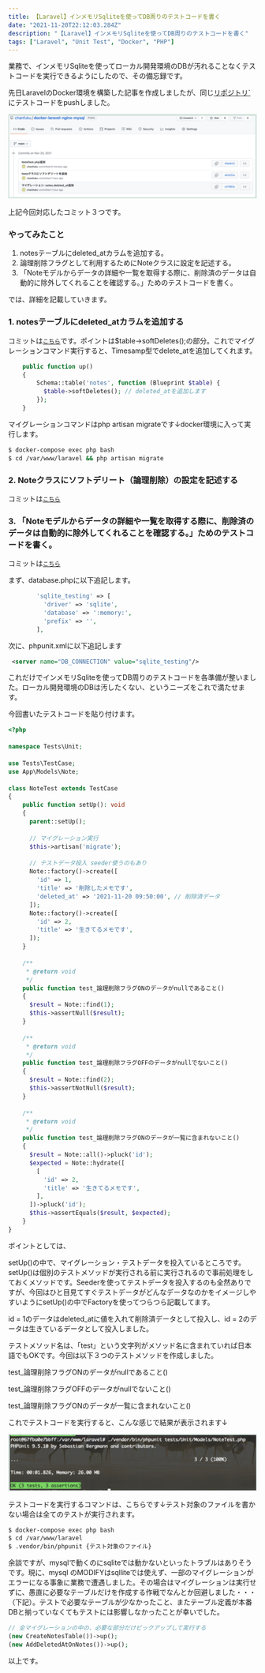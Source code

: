 ```yaml
---
title: 【Laravel】インメモリSqliteを使ってDB周りのテストコードを書く
date: "2021-11-20T22:12:03.284Z"
description: "【Laravel】インメモリSqliteを使ってDB周りのテストコードを書く"
tags: ["Laravel", "Unit Test", "Docker", "PHP"]
---
```


業務で、インメモリSqliteを使ってローカル開発環境のDBが汚れることなくテストコードを実行できるようにしたので、その備忘録です。

先日LaravelのDocker環境を構築した記事を作成しましたが、同じ<a href="https://github.com/chanfuku/docker-laravel-nginx-mysql">リポジトリ`</a>にテストコードをpushしました。

![Image](./img1.png)

上記今回対応したコミット３つです。

### やってみたこと

1. notesテーブルにdeleted_atカラムを追加する。
1. 論理削除フラグとして利用するためにNoteクラスに設定を記述する。
1. 「Noteモデルからデータの詳細や一覧を取得する際に、削除済のデータは自動的に除外してくれることを確認する。」ためのテストコードを書く。

では、詳細を記載していきます。

### 1. notesテーブルにdeleted_atカラムを追加する

コミットは<a href="https://github.com/chanfuku/docker-laravel-nginx-mysql/commit/e3f083a0bf652757cee067477c2baa8b87e476e5" target="_blank">`こちら`</a>です。ポイントは$table->softDeletes();の部分。これでマイグレーションコマンド実行すると、Timesamp型でdelete_atを追加してくれます。

```php
    public function up()
    {
        Schema::table('notes', function (Blueprint $table) {
          $table->softDeletes(); // deleted_atを追加します
        });
    }
```

マイグレーションコマンドはphp artisan migrateです↓docker環境に入って実行します。

```bash
$ docker-compose exec php bash
$ cd /var/www/laravel && php artisan migrate
```

### 2. Noteクラスにソフトデリート（論理削除）の設定を記述する

コミットは<a href="https://github.com/chanfuku/docker-laravel-nginx-mysql/commit/a41e51a3bbbd9076e434cf754ba05e42ed5ef38a" target="_blank">`こちら`</a>

### 3. 「Noteモデルからデータの詳細や一覧を取得する際に、削除済のデータは自動的に除外してくれることを確認する。」ためのテストコードを書く。

コミットは<a href="https://github.com/chanfuku/docker-laravel-nginx-mysql/commit/a41e51a3bbbd9076e434cf754ba05e42ed5ef38a" target="_blank">`こちら`</a>

まず、database.phpに以下追記します。

```php
        'sqlite_testing' => [
          'driver' => 'sqlite',
          'database' => ':memory:',
          'prefix' => '',
        ],
```

次に、phpunit.xmlに以下追記します

```xml
 <server name="DB_CONNECTION" value="sqlite_testing"/>
```

これだけでインメモリSqliteを使ってDB周りのテストコードを各準備が整いました。ローカル開発環境のDBは汚したくない、というニーズをこれで満たせます。

今回書いたテストコードを貼り付けます。

```php
<?php

namespace Tests\Unit;

use Tests\TestCase;
use App\Models\Note;

class NoteTest extends TestCase
{
    public function setUp(): void
    {
      parent::setUp();

      // マイグレーション実行
      $this->artisan('migrate');

      // テストデータ投入 seeder使うのもあり
      Note::factory()->create([
        'id' => 1,
        'title' => '削除したメモです',
        'deleted_at' => '2021-11-20 09:50:00', // 削除済データ
      ]);
      Note::factory()->create([
        'id' => 2,
        'title' => '生きてるメモです',
      ]);
    }

    /**
     * @return void
     */
    public function test_論理削除フラグONのデータがnullであること()
    {
      $result = Note::find(1);
      $this->assertNull($result);
    }

    /**
     * @return void
     */
    public function test_論理削除フラグOFFのデータがnullでないこと()
    {
      $result = Note::find(2);
      $this->assertNotNull($result);
    }

    /**
     * @return void
     */
    public function test_論理削除フラグONのデータが一覧に含まれないこと()
    {
      $result = Note::all()->pluck('id');
      $expected = Note::hydrate([
        [
          'id' => 2,
          'title' => '生きてるメモです',
        ],
      ])->pluck('id');
      $this->assertEquals($result, $expected);
    }
}
```

ポイントとしては、

setUp()の中で、マイグレーション・テストデータを投入ているところです。setUp()は個別のテストメソッドが実行される前に実行されるので事前処理をしておくメソッドです。Seederを使ってテストデータを投入するのも全然ありですが、今回はひと目見てすぐテストデータがどんなデータなのかをイメージしやすいようにsetUp()の中でFactoryを使ってつらつら記載してます。

id = 1のデータはdeleted_atに値を入れて削除済データとして投入し、id = 2のデータは生きているデータとして投入しました。

テストメソッド名は、「test」という文字列がメソッド名に含まれていれば日本語でもOKです。今回は以下３つのテストメソッドを作成しました。

test_論理削除フラグONのデータがnullであること()

test_論理削除フラグOFFのデータがnullでないこと()

test_論理削除フラグONのデータが一覧に含まれないこと()

これでテストコードを実行すると、こんな感じで結果が表示されます↓

![Image](./img2.png)

テストコードを実行するコマンドは、こちらです↓テスト対象のファイルを書かない場合は全てのテストが実行されます。

```bash
$ docker-compose exec php bash
$ cd /var/www/laravel
$ .vendor/bin/phpunit {テスト対象のファイル}
```

余談ですが、mysqlで動くのにsqliteでは動かないといったトラブルはありそうです。現に、mysql のMODIFYはsqlliteでは使えず、一部のマイグレーションがエラーになる事象に業務で遭遇しました。その場合はマイグレーションは実行せずに、愚直に必要なテーブルだけを作成する作戦でなんとか回避しました・・・（下記）。テストで必要なテーブルが少なかったこと、またテーブル定義が本番DBと揃っていなくてもテストには影響しなかったことが幸いでした。

```php
// 全マイグレーションの中の、必要な部分だけピックアップして実行する
(new CreateNotesTable())->up();
(new AddDeletedAtOnNotes())->up();
```

以上です。
